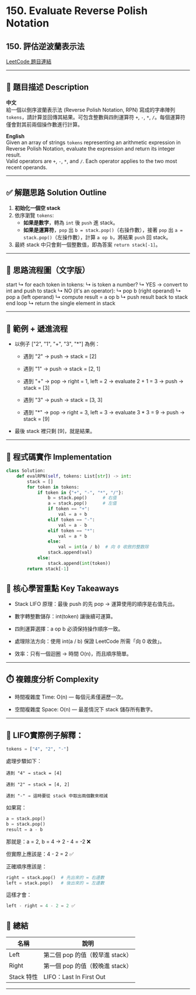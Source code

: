 # 150. Evaluate Reverse Polish Notation  
## 150. 評估逆波蘭表示法

[LeetCode 題目連結](https://leetcode.com/problems/evaluate-reverse-polish-notation/)

---

## 📌 題目描述 Description

**中文**  
給一個以倒序波蘭表示法 (Reverse Polish Notation, RPN) 寫成的字串陣列 `tokens`，請計算並回傳其結果。可包含整數與四則運算符 `+`, `-`, `*`, `/`。每個運算符僅會對其前兩個操作數進行計算。

**English**  
Given an array of strings `tokens` representing an arithmetic expression in Reverse Polish Notation, evaluate the expression and return its integer result.  
Valid operators are `+`, `-`, `*`, and `/`. Each operator applies to the two most recent operands.

---

## ✅ 解題思路 Solution Outline

1. **初始化一個空 stack**  
2. 依序瀏覽 `tokens`:
   - **如果是數字**，轉為 `int` 後 `push` 進 stack。
   - **如果是運算符**，`pop` 出 `b = stack.pop()`（右操作數），接著 `pop` 出 `a = stack.pop()`（左操作數），計算 `a op b`，將結果 `push` 回 stack。
3. 最終 stack 中只會剩一個整數值，即為答案 `return stack[-1]`。

---

## 🧠 思路流程圖（文字版）

start
↳ for each token in tokens:
↳ is token a number?
↳ YES → convert to int and push to stack
↳ NO (it's an operator):
↳ pop b (right operand)
↳ pop a (left operand)
↳ compute result = a op b
↳ push result back to stack
end loop
↳ return the single element in stack

---
## 🧠 範例 + 遞進流程
- 以例子 ["2", "1", "+", "3", "*"] 為例：

    - 遇到 "2" → push → stack = [2]

    - 遇到 "1" → push → stack = [2, 1]

    - 遇到 "+" → pop → right = 1, left = 2 → evaluate 2 + 1 = 3 → push → stack = [3]

    - 遇到 "3" → push → stack = [3, 3]

    - 遇到 "*" → pop → right = 3, left = 3 → evaluate 3 * 3 = 9 → push → stack = [9]

- 最後 stack 裡只剩 [9]，就是結果。

---

## 📘 程式碼實作 Implementation
```python
class Solution:
    def evalRPN(self, tokens: List[str]) -> int:
        stack = []
        for token in tokens:
            if token in {"+", "-", "*", "/"}:
                b = stack.pop()      # 右值
                a = stack.pop()      # 左值
                if token == "+":
                    val = a + b
                elif token == "-":
                    val = a - b
                elif token == "*":
                    val = a * b
                else:
                    val = int(a / b)  # 向 0 收斂的整数除
                stack.append(val)
            else:
                stack.append(int(token))
        return stack[-1]
```
## 🧠 核心學習重點 Key Takeaways
- Stack LIFO 原理：最後 push 的先 pop → 運算使用的順序是右值先出。

- 數字轉整數儲存：int(token) 讓後續可運算。

- 四則運算選擇：a op b 必須保持操作順序一致。

- 處理除法方向：使用 int(a / b) 保證 LeetCode 所需「向 0 收斂」。

- 效率：只有一個迴圈 → 時間 O(n)，而且順序簡單。

--- 

## ⏱️ 複雜度分析 Complexity
- 時間複雜度 Time: O(n) — 每個元素僅遍歷一次。

- 空間複雜度 Space: O(n) — 最差情況下 stack 儲存所有數字。

---

## 🧪 LIFO實際例子解釋：
``` python
tokens = ["4", "2", "-"]
```
處理步驟如下：

    遇到 "4" → stack = [4]

    遇到 "2" → stack = [4, 2]

    遇到 "-" → 這時要從 stack 中取出兩個數來相減

如果寫：
```python
a = stack.pop()
b = stack.pop()
result = a - b
```
那就是：a = 2, b = 4 → 2 - 4 = -2 ❌

但實際上應該是：4 - 2 = 2 ✅

正確順序應該是：
```python
right = stack.pop()  # 先出來的 = 右邊數
left = stack.pop()   # 後出來的 = 左邊數
```
這樣才會：
```python
left - right = 4 - 2 = 2 ✅
```
## 📌 總結
| 名稱       | 說明                     |
| -------- | ---------------------- |
| Left     | 第二個 pop 的值（較早進 stack）  |
| Right    | 第一個 pop 的值（較晚進 stack）  |
| Stack 特性 | LIFO：Last In First Out |

---